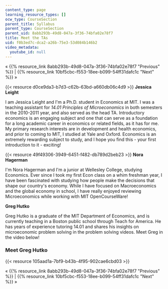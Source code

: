 ```yaml
---
content_type: page
learning_resource_types: []
ocw_type: CourseSection
parent_title: Syllabus
parent_type: CourseSection
parent_uid: 8abb293b-49d8-047a-3f36-74bfa02e78f7
title: Meet the TAs
uid: f0b3ed7c-dca2-a26b-75e3-53d084b146b2
video_metadata:
  youtube_id: null
---
```


« {{% resource_link 8abb293b-49d8-047a-3f36-74bfa02e78f7 "Previous" %}} | {{% resource_link 10bf5cbc-f553-18ee-b099-54ff31dafc1c "Next" %}} »

{{< resource d0ce9da3-b7d3-c62b-63bd-a660db06c4d9 >}} **Jessica Leight**

I am Jessica Leight and I'm a Ph.D. student in Economics at MIT. I was a teaching assistant for _14.01 Principles of Microeconomics_ in both semesters in the 2010-2011 year, and also served as the head TA. Introductory economics is an engaging subject and one that can serve as a foundation for a long academic career in economics or related fields, as it has for me. My primary research interests are in development and health economics, and prior to coming to MIT, I studied at Yale and Oxford. Economics is an extremely rewarding subject to study, and I hope you find this - your first introduction to it - exciting!

{{< resource 49f49306-3949-6451-f482-db789d2beb23 >}} **Nora Hagerman**

I'm Nora Hagerman and I'm a junior at Wellesley College, studying Economics. Ever since I took my first Econ class on a whim freshman year, I have been fascinated with studying how people make the decisions that shape our country's economy. While I have focused on Macroeconomics and the global economy in school, I have really enjoyed reviewing Microeconomics while working with MIT OpenCourseWare!

**Greg Hutko**

Greg Hutko is a graduate of the MIT Department of Economics, and is currently teaching in a Boston public school through Teach for America. He has years of experience tutoring 14.01 and shares his insights on microeconomic problem solving in the problem solving videos. Meet Greg in the video below!

### Meet Greg Hutko

{{< resource 105aad1a-7bf9-b43b-4f95-902cae6cbd03 >}}

« {{% resource_link 8abb293b-49d8-047a-3f36-74bfa02e78f7 "Previous" %}} | {{% resource_link 10bf5cbc-f553-18ee-b099-54ff31dafc1c "Next" %}} »